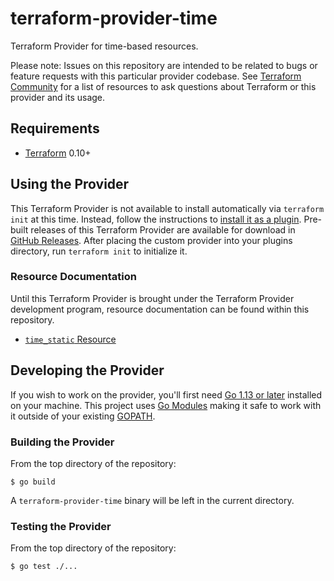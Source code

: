 # terraform-provider-time

Terraform Provider for time-based resources.

Please note: Issues on this repository are intended to be related to bugs or feature requests with this particular provider codebase. See [Terraform Community](https://www.terraform.io/community.html) for a list of resources to ask questions about Terraform or this provider and its usage.

## Requirements

- [Terraform](https://www.terraform.io/downloads.html) 0.10+

## Using the Provider

This Terraform Provider is not available to install automatically via `terraform init` at this time. Instead, follow the instructions to [install it as a plugin](https://www.terraform.io/docs/plugins/basics.html#installing-plugins). Pre-built releases of this Terraform Provider are available for download in [GitHub Releases](https://github.com/bflad/terraform-provider-time/releases). After placing the custom provider into your plugins directory, run `terraform init` to initialize it.

### Resource Documentation

Until this Terraform Provider is brought under the Terraform Provider development program, resource documentation can be found within this repository.

- [`time_static` Resource](./website/docs/r/static.html.markdown)

## Developing the Provider

If you wish to work on the provider, you'll first need [Go 1.13 or later](http://www.golang.org) installed on your machine. This project uses [Go Modules](https://blog.golang.org/using-go-modules) making it safe to work with it outside of your existing [GOPATH](http://golang.org/doc/code.html#GOPATH).

### Building the Provider

From the top directory of the repository:

```console
$ go build
```

A `terraform-provider-time` binary will be left in the current directory.

### Testing the Provider

From the top directory of the repository:

```console
$ go test ./...
```
